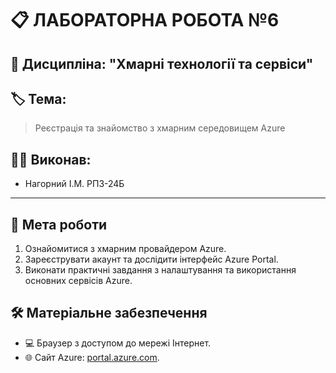 # 📋 ЛАБОРАТОРНА РОБОТА №6

## 📌 Дисципліна: "Хмарні технології та сервіси"

## 🏷 Тема:
> Реєстрація та знайомство з хмарним середовищем Azure

## 👨‍🎓 Виконав:
- Нагорний І.М. РПЗ-24Б

---

## 🎯 Мета роботи
1. Ознайомитися з хмарним провайдером Azure.
2. Зареєструвати акаунт та дослідити інтерфейс Azure Portal.
3. Виконати практичні завдання з налаштування та використання основних сервісів Azure.

## 🛠 Матеріальне забезпечення
- 💻 Браузер з доступом до мережі Інтернет.
- 🌐 Сайт Azure: [portal.azure.com](https://portal.azure.com).

